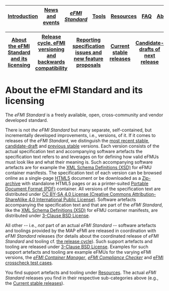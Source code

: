| [Introduction](../Introduction/index.md) | [News and events](.../News-and-events/index.md) | [_eFMI Standard_](../Specification/index.md) | [Tools](../Tools/index.md) | [Resources](../Resources/index.md) | [FAQ](../FAQ/index.md) | [About](../About/index.md) |
| ---------------------------------------- | ----------------------------------------------- | ------------------------------------------ | -------------------------- | ---------------------------------- | ---------------------- | -------------------------- |

| [About the eFMI Standard and its licensing](index.md) | [Release cycle, eFMI versioning and backwards compatibility](release-cycle.md) | [Reporting specification issues and new feature proposals](reporting-specification-issues-and-new-feature-proposals.md) | [Current stable releases](current-stable-releases.md) | [Candidate-drafts of next release](candidate-drafts-of-next-release.md) | [Old stable releases](old-stable-releases.md) |
| ----------------------- | ----------------------------------------------------------- | ------------------------------------------------------------ | ----------------------------------------------------- | ------------------------------------------------------------ | --------------------------------------------- |

# About the eFMI Standard and its licensing

The _eFMI Standard_ is a freely available, open, cross-community and vendor developed standard.

There is not _the_ _eFMI Standard_ but many separate, self-contained, but incrementally developed improvements, i.e., versions, of it. If it comes to releases of the _eFMI Standard_, we distinguish the [most recent stable](current-stable-releases.md), [candidate-draft](candidate-drafts-of-next-release.md) and [previous stable](old-stable-releases.md) versions. Each version consists of the actual specification text and accompanying software artefacts the specification text refers to and leverages on for defining how valid eFMUs must look like and what their meaning is. Such  accompanying software artefacts are for example the [XML Schema Definitions (XSD)](https://www.w3schools.com/xml/schema_intro.asp) for eFMU container manifests. The specification text of each version can be browsed online as a single-page [HTML5](https://www.w3schools.com/html/) document or be downloaded as a [Zip-archive](https://en.wikipedia.org/wiki/ZIP_(file_format)) with standalone HTML5 pages or as a printer-suited [Portable Document Format (PDF)](https://en.wikipedia.org/wiki/PDF) container. All versions of the specification text are distributed under [CC BY-SA 4.0 License (Creative Commons Attribution-ShareAlike 4.0 International Public License)](https://creativecommons.org/licenses/by-sa/4.0/). Software artefacts accompanying the specification text and that are part of the _eFMI Standard_, like the [XML Schema Definitions (XSD)](https://www.w3schools.com/xml/schema_intro.asp) for eFMU container manifests, are distributed under [3-Clause BSD License](https://opensource.org/licenses/BSD-3-Clause).

All other -- i.e., _not_ part of an actual _eFMI Standard_ -- software artefacts and toolings provided by the MAP eFMI are released in coordination with _eFMI Standard_ releases (for details about the coordinated release of _eFMI Standard_ and tooling cf. [the release cycle](release-cycle.md)). Such support artefacts and tooling are released under [3-Clause BSD License](https://opensource.org/licenses/BSD-3-Clause). Examples for such support artefacts and tooling are example eFMUs for the varying eFMI versions, the [_eFMI Container Manager_](https://github.com/modelica/efmi-containermanager), [_eFMI Compliance Checker_](https://github.com/modelica/efmi-compliancechecker) and [eFMI crosscheck test cases](https://github.com/modelica/efmi-testcases).

You find support artefacts and tooling under [Resources](../Resources/index.md). The actual _eFMI Standard_ releases you find in their respective sub-categories above (e.g., the [Current stable releases](current-stable-releases.md)).